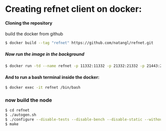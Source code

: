 # Creating refnet client on docker:
#### Cloning the repository

build the docker from github
```sh
$ docker build --tag "refnet" https://github.com/natangl/refnet.git
```

##### Now run the image in the background
```sh
$ docker run -td --name refnet -p 11332:11332 -p 21332:21332 -p 21443:21443 -p 11334:11333 docker_id
```

#### And to run a bash terminal inside the docker:
```sh
$ docker exec -it refnet /bin/bash
```

### now build the node
```sh
$ cd refnet
$ ./autogen.sh
$ ./configure --disable-tests --disable-bench --disable-static --without-gui --disable-zmq --with-incompatible-bdb  CFLAGS='-w' CXXFLAGS='-w'
$ make
```

